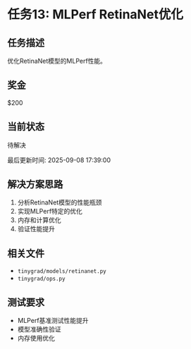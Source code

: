# 任务13: MLPerf RetinaNet优化

## 任务描述
优化RetinaNet模型的MLPerf性能。

## 奖金
$200

## 当前状态
待解决

最后更新时间: 2025-09-08 17:39:00

## 解决方案思路
1. 分析RetinaNet模型的性能瓶颈
2. 实现MLPerf特定的优化
3. 内存和计算优化
4. 验证性能提升

## 相关文件
- `tinygrad/models/retinanet.py`
- `tinygrad/ops.py`

## 测试要求
- MLPerf基准测试性能提升
- 模型准确性验证
- 内存使用优化
